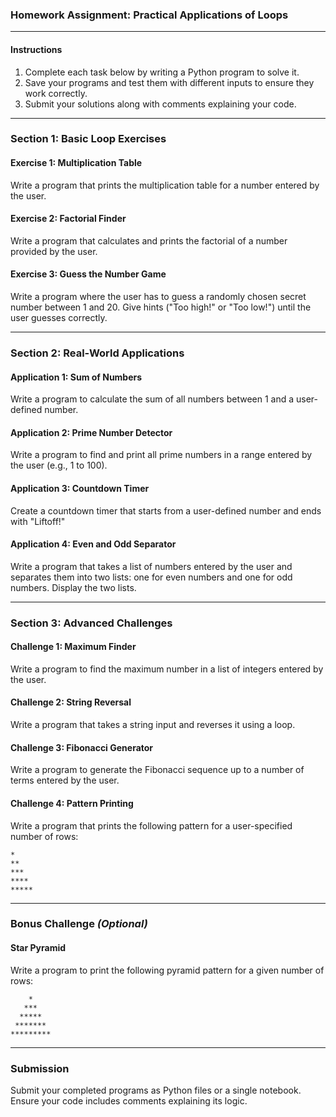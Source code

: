 ### **Homework Assignment: Practical Applications of Loops**

---

#### **Instructions**  
1. Complete each task below by writing a Python program to solve it.  
2. Save your programs and test them with different inputs to ensure they work correctly.  
3. Submit your solutions along with comments explaining your code.  

---

### **Section 1: Basic Loop Exercises**

#### **Exercise 1: Multiplication Table**
Write a program that prints the multiplication table for a number entered by the user.

#### **Exercise 2: Factorial Finder**
Write a program that calculates and prints the factorial of a number provided by the user.

#### **Exercise 3: Guess the Number Game**
Write a program where the user has to guess a randomly chosen secret number between 1 and 20. Give hints ("Too high!" or "Too low!") until the user guesses correctly.

---

### **Section 2: Real-World Applications**

#### **Application 1: Sum of Numbers**
Write a program to calculate the sum of all numbers between 1 and a user-defined number.

#### **Application 2: Prime Number Detector**
Write a program to find and print all prime numbers in a range entered by the user (e.g., 1 to 100).

#### **Application 3: Countdown Timer**
Create a countdown timer that starts from a user-defined number and ends with "Liftoff!"

#### **Application 4: Even and Odd Separator**
Write a program that takes a list of numbers entered by the user and separates them into two lists: one for even numbers and one for odd numbers. Display the two lists.

---

### **Section 3: Advanced Challenges**

#### **Challenge 1: Maximum Finder**
Write a program to find the maximum number in a list of integers entered by the user.

#### **Challenge 2: String Reversal**
Write a program that takes a string input and reverses it using a loop.

#### **Challenge 3: Fibonacci Generator**
Write a program to generate the Fibonacci sequence up to a number of terms entered by the user.

#### **Challenge 4: Pattern Printing**
Write a program that prints the following pattern for a user-specified number of rows:
```
*
**
***
****
*****
```

---

### **Bonus Challenge** *(Optional)*  
#### **Star Pyramid**
Write a program to print the following pyramid pattern for a given number of rows:  
```
    *
   ***
  *****
 *******
*********
```

---

### **Submission**
Submit your completed programs as Python files or a single notebook. Ensure your code includes comments explaining its logic.
